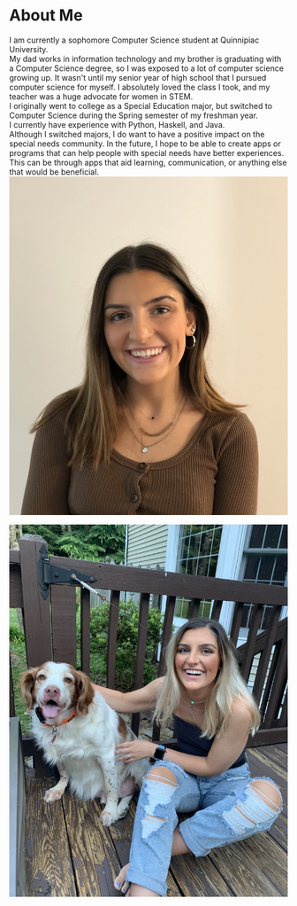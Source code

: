 # About Me
I am currently a sophomore Computer Science student at Quinnipiac University.
<br />
My dad works in information technology and my brother is graduating with a Computer Science degree, so I was exposed to a lot of computer science growing up. It wasn't until my senior year of high school that I pursued computer science for myself. I absolutely loved the class I took, and my teacher was a huge advocate for women in STEM.
<br />
I originally went to college as a Special Education major, but switched to Computer Science during the Spring semester of my freshman year.
<br />
I currently have experience with Python, Haskell, and Java.
<br />
Although I switched majors, I do want to have a positive impact on the special needs community. In the future, I hope to be able to create apps or programs that can help people with special needs have better experiences. This can be through apps that aid learning, communication, or anything else that would be beneficial.
<br />
![aboutmepic](./assets/images/aboutmepage.jpg)
<br />

![PetPic](./assets/images/petPic.jpg)

